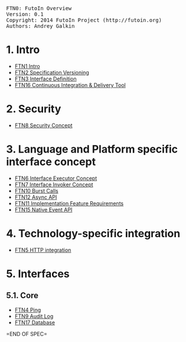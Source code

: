 <pre>
FTN0: FutoIn Overview
Version: 0.1
Copyright: 2014 FutoIn Project (http://futoin.org)
Authors: Andrey Galkin
</pre>


# 1. Intro
* [FTN1 Intro](./ftn1\_intro.md)
* [FTN2 Specification Versioning](./ftn2\_spec\_versioning.md)
* [FTN3 Interface Definition](./ftn3\_iface\_definition.md)
* [FTN16 Continuous Integration & Delivery Tool](./ftn16\_cid\_tool.md)

# 2. Security
* [FTN8 Security Concept](./ftn8\_security\_concept.md)


# 3. Language and Platform specific interface concept
* [FTN6 Interface Executor Concept](./ftn6\_iface\_executor\_concept.md)
* [FTN7 Interface Invoker Concept](./ftn7\_iface\_invoker\_concept.md)
* [FTN10 Burst Calls](./ftn10\_burst\_calls.md)
* [FTN12 Async API](./ftn12\_async\_api.md)
* [FTN11 Implementation Feature Requirements ](./ftn11\_implementation\_feature\_requirements.md)
* [FTN15 Native Event API](./ftn15\_native\_event.md)

# 4. Technology-specific integration
* [FTN5 HTTP integration](./ftn5\_iface\_http\_integration.md)

# 5. Interfaces
## 5.1. Core
* [FTN4 Ping](./ftn4\_if\_ping.md)
* [FTN9 Audit Log](./ftn9\_if\_auditlog.md)
* [FTN17 Database](./ftn17\_if\_database.md)

=END OF SPEC=
